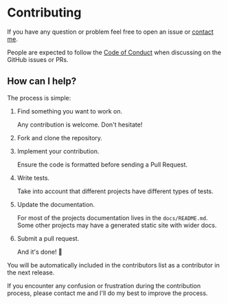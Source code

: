 # Contributing

If you have any question or problem feel free to open an issue or [contact me](https://alejandrohdezma.com).

People are expected to follow the [Code of Conduct](CODE_OF_CONDUCT.md) when discussing on the GitHub issues or PRs.

## How can I help?

The process is simple:

 1. Find something you want to work on.

    Any contribution is welcome. Don't hesitate!

 2. Fork and clone the repository.
 3. Implement your contribution.

    Ensure the code is formatted before sending a Pull Request.

 4. Write tests.

    Take into account that different projects have different types of tests.

 5. Update the documentation.

    For most of the projects documentation lives in the `docs/README.md`. Some other projects may have a generated static site with wider docs.

 6. Submit a pull request.

    And it's done! 🎉

You will be automatically included in the contributors list as a contributor in the next release.

If you encounter any confusion or frustration during the contribution process, please contact me and I'll do my best to improve the process.

